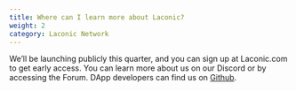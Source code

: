 ```yaml
---
title: Where can I learn more about Laconic?
weight: 2
category: Laconic Network
---
```


We’ll be launching publicly this quarter, and you can sign up at Laconic.com to get early access. You can learn more about us on our Discord or by accessing the Forum. DApp developers can find us on [Github](https://github.com/LaconicNetwork).
